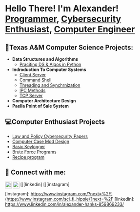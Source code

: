 <h1>Hello There! I'm Alexander! <br/><a href="https://github.com/Amandine21/Amandine21/blob/main/README.md">Programmer</a>, <a href="https://www.linkedin.com/in/alexander-hanks-859869233/">Cybersecurity Enthusiast</a>, <a href="https://www.linkedin.com/in/alexander-hanks-859869233/">Computer Engineer</a></h1>

<h2>🏫Texas A&M Computer Science Projects:</h2>

- <b>Data Structures and Algorithms</b>
   - [Praciting DS & Algos in Python](https://github.com/joshmadakor1/Algorithms-Practice)
- <b>Indroduction To Computer Systems</b>
   - [Client Server](https://github.com/Amandine21/Client-Server)
   - [Command Shell](https://github.com/joshmadakor1/Algorithms-Practice)
   - [Threading and Synchrnization](https://github.com/joshmadakor1/Algorithms-Practice)
   - [IPC Methods](https://github.com/joshmadakor1/Algorithms-Practice)
   - [TCP Server](https://github.com/joshmadakor1/Algorithms-Practice)
- <b>Computer Architecture Design</b>
- <b>Paella Point of Sale System</b>
<h2>💻Computer Enthusiast Projects</h2>

- [Law and Policy Cybersecurity Papers](https://github.com/Amandine21/Law-and-Policy-Cybersecurity-Papers)
- [Computer Case Mod Design](https://github.com/Amandine21/Computer-Case-Mod-Design)
- [Basic Keylogger](https://github.com/Amandine21/Keylogger)
- [Brute Force Programs](https://github.com/Amandine21/Brute-Force)
- [Recipe program](https://github.com/Amandine21/Recipe-Program)
<h2> 🤳 Connect with me:</h2>

[<img align="left" alt="JoshMadakor | LinkedIn" width="22px" src="https://cdn.jsdelivr.net/npm/simple-icons@v3/icons/linkedin.svg" />][linkedin]
[<img align="left" alt="JoshMadakor | Instagram" width="22px" src="https://cdn.jsdelivr.net/npm/simple-icons@v3/icons/instagram.svg" />][instagram]

[instagram]: https://www.instagram.com/?next=%2F](https://www.instagram.com/sci_fi_hippie/?next=%2F
[linkedin]: https://www.linkedin.com/in/alexander-hanks-859869233/

<!--
**Amandine21/Amandine21** is a ✨ _special_ ✨ repository because its `README.md` (this file) appears on your GitHub profile.

Here are some ideas to get you started:

- 🔭 I’m currently working on ...
- 🌱 I’m currently learning ...
- 👯 I’m looking to collaborate on ...
- 🤔 I’m looking for help with ...
- 💬 Ask me about ...
- 📫 How to reach me: ...
- 😄 Pronouns: ...
- ⚡ Fun fact: ...
-->
